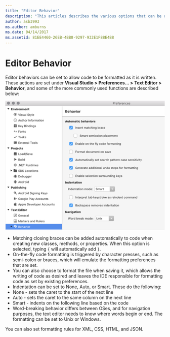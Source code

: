 ```yaml
---
title: "Editor Behavior"
description: "This articles describes the various options that can be used to modify the text editor behavior in Visual Studio for Mac"
author: asb3993
ms.author: amburns
ms.date: 04/14/2017
ms.assetid: 81EE4460-26EB-4BB0-9297-932E1F88E4B8
---
```


# Editor Behavior

Editor behaviors can be set to allow code to be formatted as it is written. These actions are set under **Visual Studio > Preferences... > Text Editor > Behavior**, and some of the more commonly used functions are described below:

![Editor Behavior options](media/source-editor-image9.png)

*  Matching closing braces can be added automatically to code when creating new classes, methods, or properties. When this option is selected, typing `{` will automatically add `}`.
* On-the-fly code formatting is triggered by character presses, such as semi-colon or braces, which will emulate the formatting preferences that are set.
* You can also choose to format the file when saving it, which allows the writing of code as desired and leaves the IDE responsible for formatting code as set by existing preferences.
* Indentation can be set to None, Auto, or Smart. These do the following:
 * None - sets the caret to the start of the next line
 * Auto - sets the caret to the same column on the next line
 * Smart - indents on the following line based on the code
* Word-breaking behavior differs between OSes, and for navigation purposes, the text editor needs to know where words begin or end. The formatting can be set to Unix or Windows.

You can also set formatting rules for XML, CSS, HTML, and JSON.